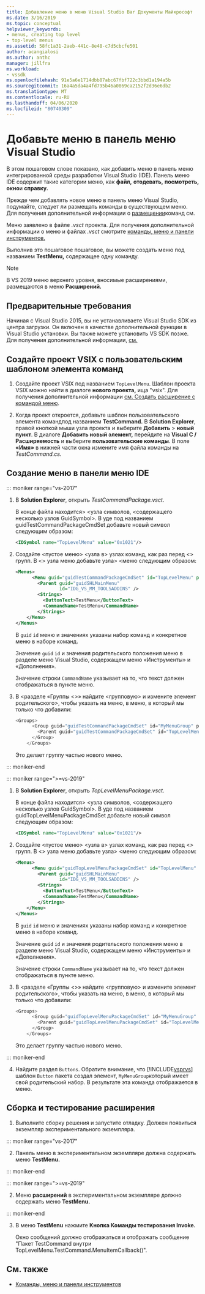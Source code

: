 ```yaml
---
title: Добавление меню в меню Visual Studio Bar Документы Майкрософт
ms.date: 3/16/2019
ms.topic: conceptual
helpviewer_keywords:
- menus, creating top level
- top-level menus
ms.assetid: 58fc1a31-2aeb-441c-8e48-c7d5cbcfe501
author: acangialosi
ms.author: anthc
manager: jillfra
ms.workload:
- vssdk
ms.openlocfilehash: 91e5a6e1714dbb87abc67fbf722c3bbd1a194a5b
ms.sourcegitcommit: 16a4a5da4a4fd795b46a0869ca2152f2d36e6db2
ms.translationtype: MT
ms.contentlocale: ru-RU
ms.lasthandoff: 04/06/2020
ms.locfileid: "80740309"
---
```

# <a name="add-a-menu-to-the-visual-studio-menu-bar"></a>Добавьте меню в панель меню Visual Studio

В этом пошаговом слове показано, как добавить меню в панель меню интегрированной среды разработки Visual Studio (IDE). Панель меню IDE содержит такие категории меню, как **файл,** **отодевать,** **посмотреть,** **окно**и **справку.**

Прежде чем добавлять новое меню в панель меню Visual Studio, подумайте, следует ли размещать команды в существующем меню. Для получения дополнительной информации о [размещении](../extensibility/ux-guidelines/menus-and-commands-for-visual-studio.md)команд см.

Меню заявлено в файле *.vsct* проекта. Для получения дополнительной информации о меню и файлах *.vsct* смотрите [команды, меню и панели инструментов.](../extensibility/internals/commands-menus-and-toolbars.md)

Выполнив это пошаговое пошаговое, вы можете создать меню под названием **TestMenu,** содержащее одну команду.

> [!NOTE]
> В VS 2019 меню верхнего уровня, вносимые расширениями, размещаются в меню **Расширений.**

## <a name="prerequisites"></a>Предварительные требования

Начиная с Visual Studio 2015, вы не устанавливаете Visual Studio SDK из центра загрузки. Он включен в качестве дополнительной функции в Visual Studio установки. Вы также можете установить VS SDK позже. Для получения дополнительной информации, [см.](../extensibility/installing-the-visual-studio-sdk.md)

## <a name="create-a-vsix-project-that-has-a-custom-command-item-template"></a>Создайте проект VSIX с пользовательским шаблоном элемента команд

1. Создайте проект VSIX под названием `TopLevelMenu`. Шаблон проекта VSIX можно найти в диалоге **нового проекта,** ища "vsix".  Для получения дополнительной информации [см. Создать расширение с командой меню](../extensibility/creating-an-extension-with-a-menu-command.md).

2. Когда проект откроется, добавьте шаблон пользовательского элемента командпод названием **TestCommand.** В **Solution Explorer**, правой кнопкой мыши узла проекта и выберите **Добавить** >  **новый пункт**. В диалоге **Добавить новый элемент,** перейдите на **Visual C / Расширяемость** и выберите **пользовательские команды**. В поле **«Имя»** в нижней части окна измените имя файла команды на *TestCommand.cs.*

## <a name="create-a-menu-on-the-ide-menu-bar"></a>Создание меню в панели меню IDE

::: moniker range="vs-2017"

1. В **Solution Explorer**, открыть *TestCommandPackage.vsct*.

    В конце файла находится> \<узла символов, \<содержащего несколько узлов GuidSymbol>. В уде под названием guidTestCommandPackageCmdSet добавьте новый символ следующим образом:

   ```xml
   <IDSymbol name="TopLevelMenu" value="0x1021"/>
   ```

2. Создайте \<пустое меню> \<узла в> узлах команд, как раз перед \<> групп. В \<> узла меню добавьте узла> \<меню следующим образом:

   ```xml
   <Menus>
         <Menu guid="guidTestCommandPackageCmdSet" id="TopLevelMenu" priority="0x700" type="Menu">
           <Parent guid="guidSHLMainMenu"
                   id="IDG_VS_MM_TOOLSADDINS" />
           <Strings>
             <ButtonText>TestMenu</ButtonText>
             <CommandName>TestMenu</CommandName>
           </Strings>
       </Menu>
   </Menus>
   ```

    В `guid` `id` меню и значениях указаны набор команд и конкретное меню в наборе команд.

    Значение `guid` `id` и значения родительского положения меню в разделе меню Visual Studio, содержащем меню «Инструменты» и «Дополнения».

    Значение строки `CommandName` указывает на то, что текст должен отображаться в пункте меню.

3. В \<разделе «Группы \<>» найдите \<групповую> и измените элемент родительского>, чтобы указать на меню, в меню, в который мы только что добавили:

   ```csharp
   <Groups>
         <Group guid="guidTestCommandPackageCmdSet" id="MyMenuGroup" priority="0x0600">
           <Parent guid="guidTestCommandPackageCmdSet" id="TopLevelMenu"/>
         </Group>
       </Groups>
   ```

    Это делает группу частью нового меню.

::: moniker-end

::: moniker range=">=vs-2019"

1. В **Solution Explorer**, открыть *TopLevelMenuPackage.vsct*.

    В конце файла находится> \<узла символов, \<содержащего несколько узлов GuidSymbol>. В уде под названием guidTopLevelMenuPackageCmdSet добавьте новый символ следующим образом:

   ```xml
   <IDSymbol name="TopLevelMenu" value="0x1021"/>
   ```

2. Создайте \<пустое меню> \<узла в> узлах команд, как раз перед \<> групп. В \<> узла меню добавьте узла> \<меню следующим образом:

   ```xml
   <Menus>
         <Menu guid="guidTopLevelMenuPackageCmdSet" id="TopLevelMenu" priority="0x700" type="Menu">
           <Parent guid="guidSHLMainMenu"
                   id="IDG_VS_MM_TOOLSADDINS" />
           <Strings>
             <ButtonText>TestMenu</ButtonText>
             <CommandName>TestMenu</CommandName>
           </Strings>
       </Menu>
   </Menus>
   ```

    В `guid` `id` меню и значениях указаны набор команд и конкретное меню в наборе команд.

    Значение `guid` `id` и значения родительского положения меню в разделе меню Visual Studio, содержащем меню «Инструменты» и «Дополнения».

    Значение строки `CommandName` указывает на то, что текст должен отображаться в пункте меню.

3. В \<разделе «Группы \<>» найдите \<групповую> и измените элемент родительского>, чтобы указать на меню, в меню, в который мы только что добавили:

   ```csharp
   <Groups>
         <Group guid="guidTopLevelMenuPackageCmdSet" id="MyMenuGroup" priority="0x0600">
           <Parent guid="guidTopLevelMenuPackageCmdSet" id="TopLevelMenu"/>
         </Group>
       </Groups>
   ```

    Это делает группу частью нового меню.

::: moniker-end

4. Найдите раздел `Buttons`. Обратите внимание, что [!INCLUDE[vsprvs](../code-quality/includes/vsprvs_md.md)] шаблон `Button` пакета создал элемент, `MyMenuGroup`который имеет свой родительский набор. В результате эта команда отображается в меню.

## <a name="build-and-test-the-extension"></a>Сборка и тестирование расширения

1. Выполните сборку решения и запустите отладку. Должен появиться экземпляр экспериментального экземпляра.

::: moniker range="vs-2017"

2. Панель меню в экспериментальном экземпляре должна содержать меню **TestMenu.**

::: moniker-end

::: moniker range=">=vs-2019"

2. Меню **расширений** в экспериментальном экземпляре должно содержать меню **TestMenu.**

::: moniker-end

3. В меню **TestMenu** нажмите **Кнопка Команды тестирования Invoke.**

     Окно сообщений должно отображаться и отображать сообщение "Пакет TestCommand внутри TopLevelMenu.TestCommand.MenuItemCallback()".

## <a name="see-also"></a>См. также

- [Команды, меню и панели инструментов](../extensibility/internals/commands-menus-and-toolbars.md)
